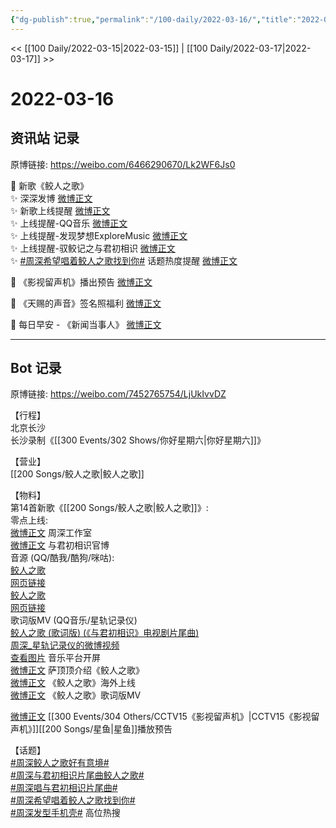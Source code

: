 ```yaml
---
{"dg-publish":true,"permalink":"/100-daily/2022-03-16/","title":"2022-03-16"}
---
```



<< [[100 Daily/2022-03-15\|2022-03-15]] | [[100 Daily/2022-03-17\|2022-03-17]] >>

# 2022-03-16

## 资讯站 记录

原博链接: https://weibo.com/6466290670/Lk2WF6Js0

💫 新歌《鲛人之歌》  
✨ 深深发博 [微博正文](https://m.weibo.cn/6466290670/4747601733225635)  
✨ 新歌上线提醒 [微博正文](https://m.weibo.cn/6466290670/4747437405376413)  
✨ 上线提醒-QQ音乐 [微博正文](https://m.weibo.cn/6466290670/4747437376014345)  
✨ 上线提醒-发现梦想ExploreMusic [微博正文](https://m.weibo.cn/6466290670/4747630473906129)  
✨ 上线提醒-驭鲛记之与君初相识 [微博正文](https://m.weibo.cn/6466290670/4747437039945119)  
✨ [#周深希望唱着鲛人之歌找到你#](https://s.weibo.com/weibo?q=%23%E5%91%A8%E6%B7%B1%E5%B8%8C%E6%9C%9B%E5%94%B1%E7%9D%80%E9%B2%9B%E4%BA%BA%E4%B9%8B%E6%AD%8C%E6%89%BE%E5%88%B0%E4%BD%A0%23) 话题热度提醒 [微博正文](https://m.weibo.cn/6466290670/4747628987815706)

💫 《影视留声机》播出预告 [微博正文](https://m.weibo.cn/6466290670/4747689080392908)

💫 《天赐的声音》签名照福利 [微博正文](https://m.weibo.cn/6466290670/4747679822775273)

💫 每日早安 - 《新闻当事人》 [微博正文](https://m.weibo.cn/6466290670/4747560759070859)

---
## Bot 记录

原博链接: https://weibo.com/7452765754/LjUkIvvDZ

【行程】  
北京长沙  
长沙录制《[[300 Events/302 Shows/你好星期六\|你好星期六]]》

【营业】  
[](https://m.weibo.cn/1736988591/4747600714270196) [[200 Songs/鲛人之歌\|鲛人之歌]]

【物料】  
第14首新歌《[[200 Songs/鲛人之歌\|鲛人之歌]]》:  
零点上线:  
[微博正文](https://m.weibo.cn/7478855230/4747434314437148) 周深工作室  
[微博正文](https://m.weibo.cn/7548643740/4747435349641065) 与君初相识官博  
音源 (QQ/酷我/酷狗/咪咕):  
[鲛人之歌](https://weibo.cn/sinaurl?u=https%3A%2F%2Fi.y.qq.com%2Fv8%2Fplaysong.html%3Fsongid%3D346452986%26source%3Dyqq%26ADTAG%3Dhz_wb_sf%26channelId%3D10081987)  
[网页链接](https://weibo.cn/sinaurl?u=http%3A%2F%2Fm.kuwo.cn%2Fnewh5app%2Fplay_detail%2F213304733)  
[鲛人之歌](https://weibo.cn/sinaurl?u=https%3A%2F%2Ft3.kugou.com%2Fsong.html%3Fid%3D1hD1O19zxV3)  
[网页链接](https://weibo.cn/sinaurl?u=https%3A%2F%2Fh5.nf.migu.cn%2Fapp%2Fv4%2Fp%2Fshare%2Fsong%2Findex.html%3Fid%3D600919000006412374)  
歌词版MV (QQ音乐/星轨记录仪)  
[鲛人之歌 (歌词版) (《与君初相识》电视剧片尾曲)](https://weibo.cn/sinaurl?u=https%3A%2F%2Fc.y.qq.com%2Fbase%2Ffcgi-bin%2Fu%3F__%3D0eQWBjPI4zJi)  
[周深_星轨记录仪的微博视频](https://video.weibo.com/show?fid=1034:4747612591685638)  
[查看图片](https://wx2.sinaimg.cn/large/0088n2Pggy1h0b2job8bzj30u01rpn6x.jpg) 音乐平台开屏  
[微博正文](https://m.weibo.cn/1218355240/4747642360305172) 萨顶顶介绍《鲛人之歌》  
[微博正文](https://m.weibo.cn/6562790546/4747587938680962) 《鲛人之歌》海外上线  
[微博正文](https://m.weibo.cn/6466290670/4747613654222857) 《鲛人之歌》歌词版MV

[微博正文](https://m.weibo.cn/7738477510/4747687071582426) [[300 Events/304 Others/CCTV15《影视留声机》\|CCTV15《影视留声机》]][[200 Songs/星鱼\|星鱼]]播放预告

【话题】  
[#周深鲛人之歌好有意境#](https://s.weibo.com/weibo?q=%23%E5%91%A8%E6%B7%B1%E9%B2%9B%E4%BA%BA%E4%B9%8B%E6%AD%8C%E5%A5%BD%E6%9C%89%E6%84%8F%E5%A2%83%23)  
[#周深与君初相识片尾曲鲛人之歌#](https://s.weibo.com/weibo?q=%23%E5%91%A8%E6%B7%B1%E4%B8%8E%E5%90%9B%E5%88%9D%E7%9B%B8%E8%AF%86%E7%89%87%E5%B0%BE%E6%9B%B2%E9%B2%9B%E4%BA%BA%E4%B9%8B%E6%AD%8C%23)  
[#周深唱与君初相识片尾曲#](https://s.weibo.com/weibo?q=%23%E5%91%A8%E6%B7%B1%E5%94%B1%E4%B8%8E%E5%90%9B%E5%88%9D%E7%9B%B8%E8%AF%86%E7%89%87%E5%B0%BE%E6%9B%B2%23)  
[#周深希望唱着鲛人之歌找到你#](https://s.weibo.com/weibo?q=%23%E5%91%A8%E6%B7%B1%E5%B8%8C%E6%9C%9B%E5%94%B1%E7%9D%80%E9%B2%9B%E4%BA%BA%E4%B9%8B%E6%AD%8C%E6%89%BE%E5%88%B0%E4%BD%A0%23)  
[#周深发型手机壳#](https://s.weibo.com/weibo?q=%23%E5%91%A8%E6%B7%B1%E5%8F%91%E5%9E%8B%E6%89%8B%E6%9C%BA%E5%A3%B3%23) 高位热搜
